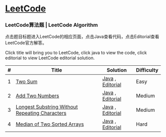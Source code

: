 [LeetCode](https://leetcode.com/)
========

### LeetCode算法题 | LeetCode Algorithm

点击题目标题进入LeetCode的相应页面，点击Java查看代码，点击Editorial查看LeetCode官方解答。

Click title will bring you to LeetCode, click java to view the code, click editorial to view LeetCode editorial solution.

| # | Title | Solution | Difficulty |
|---| ----- | -------- | ---------- |
|1|[Two Sum](https://leetcode.com/problems/two-sum)| [Java](./src/main/java/sum/TwoSum.java) , [Editorial](https://leetcode.com/articles/two-sum)|Easy|
|2|[Add Two Numbers](https://leetcode.com/problems/add-two-numbers)| [Java](./src/main/java/list/AddTwoNumbers.java) , [Editorial](https://leetcode.com/articles/add-two-numbers)|Medium|
|3|[Longest Substring Without Repeating Characters](https://leetcode.com/problems/longest-substring-without-repeating-characters/)| [Java](./src/main/java/string/LongestSubstringWithoutRepeatingCharacters.java) , [Editorial](https://leetcode.com/articles/longest-substring-without-repeating-characters) |Medium|
|4|[Median of Two Sorted Arrays](https://leetcode.com/problems/median-of-two-sorted-arrays)| [Java](./src/main/java/binarySearch/MedianOfTwoSortedArrays.java) , [Editorial](https://leetcode.com/articles/median-of-two-sorted-arrays)|Hard|
